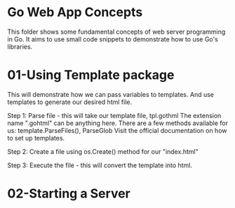 # Go Web App Concepts
This folder shows some fundamental concepts of web server programming in Go. 
It aims to use small code snippets to demonstrate how to use Go's libraries. 

# 01-Using Template package
This will demonstrate how we can pass variables to templates.
And use templates to generate our desired html file. 

Step 1: Parse file - this will take our template file, tpl.gothml
        The extension name ".gohtml" can be anything here.
        There are a few methods available for us: template.ParseFiles(), ParseGlob
        Visit the official documentation on how to set up templates.

Step 2: Create a file using os.Create() method for our "index.html"

Step 3: Execute the file - this will convert the template into html. 

# 02-Starting a Server
